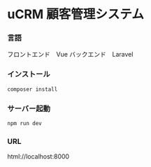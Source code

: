 # uCRM 顧客管理システム

### 言語
フロントエンド　Vue
バックエンド　Laravel

### インストール
```bash
composer install
```

### サーバー起動
```bash
npm run dev
```

### URL
html://localhost:8000